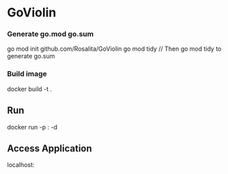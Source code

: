 # GoViolin

### Generate go.mod go.sum
go mod init github.com/Rosalita/GoViolin
go mod tidy // Then go mod tidy to generate go.sum

### Build image
docker build -t <image-name> . 

## Run 
docker run -p <host-port>:<port-exposed-in-dockerfile> -d <image-name>

## Access Application
localhost:<host-port>
